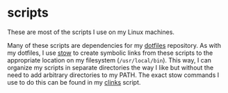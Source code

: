# scripts
These are most of the scripts I use on my Linux machines.

Many of these scripts are dependencies for my [dotfiles](https://github.com/bbugyi200/dotfiles) repository. As with my dotfiles, I use [stow](https://www.gnu.org/software/stow/manual/stow.html) to create symbolic links from these scripts to the appropriate location on my filesystem (`/usr/local/bin`). This way, I can organize my scripts in separate directories the way I like but without the need to add arbitrary directories to my PATH. The exact stow commands I use to do this can be found in my [clinks](main/clinks) script.
